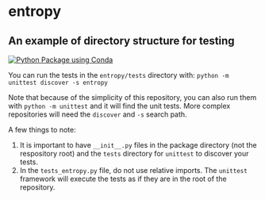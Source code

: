 # entropy
## An example of directory structure for testing

[![Python Package using Conda](https://github.com/erinhwilson/entropy/actions/workflows/python-package-conda.yml/badge.svg)](https://github.com/erinhwilson/entropy/actions/workflows/python-package-conda.yml)

You can run the tests in the `entropy/tests` directory with:
`python -m unittest discover -s entropy`

Note that because of the simplicity of this repository, you can also run them with `python -m unittest` and it will find the unit tests.  More complex repositories will need the `discover` and `-s` search path.

A few things to note:
1. It is important to have `__init__.py` files in the package directory (not the respository root) and the `tests` directory for `unittest` to discover your tests.
2. In the `tests_entropy.py` file, do not use relative imports.  The `unittest` framework will execute the tests as if they are in the root of the repository.
